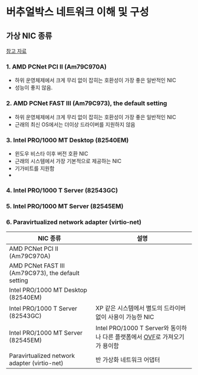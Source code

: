 # 버추얼박스 네트워크 이해 및 구성

## 가상 NIC 종류
[참고 자료](https://www.virtualbox.org/manual/ch06.html)

### 1. AMD PCNet PCI II (Am79C970A)
 - 하위 운영체제에서 크게 무리 없이 잡히는 호환성이 가장 좋은 일반적인 NIC
 - 성능이 좋지 않음.

### 2. AMD PCNet FAST III (Am79C973), the default setting
 - 하위 운영체제에서 크게 무리 없이 잡히는 호환성이 가장 좋은 일반적인 NIC
 - 근래의 최신 OS에서는 더이상 드라이버를 지원하지 않음

### 3. Intel PRO/1000 MT Desktop (82540EM)
 - 윈도우 비스타 이후 버전 호환 NIC
 - 근래의 시스템에서 가장 기본적으로 제공하는 NIC
 - 기가비트를 지원함
 - 
### 4. Intel PRO/1000 T Server (82543GC)

### 5. Intel PRO/1000 MT Server (82545EM)

### 6. Paravirtualized network adapter (virtio-net)

|NIC 종류                                           |설명  |
|--------------------------------------------------|--|
|AMD PCNet PCI II (Am79C970A)                      |||
|AMD PCNet FAST III (Am79C973), the default setting||
|Intel PRO/1000 MT Desktop (82540EM)               ||
|Intel PRO/1000 T Server (82543GC)                 |XP 같은 시스템에서 별도의 드라이버 없이 사용이 가능한 NIC|
|Intel PRO/1000 MT Server (82545EM)                |Intel PRO/1000 T Server와 동이하나 다른 플랫폼에서 [OVF](https://ko.wikipedia.org/wiki/%EA%B0%9C%EB%B0%A9%ED%98%95_%EA%B0%80%EC%83%81%ED%99%94_%ED%8F%AC%EB%A7%B7)로 가져오기가 용이함|
|Paravirtualized network adapter (virtio-net)      |반 가상화 네트워크 어댑터|











<!--stackedit_data:
eyJoaXN0b3J5IjpbLTQ1MDExNzg4NywtMTI0NjAxNzQzMV19
-->